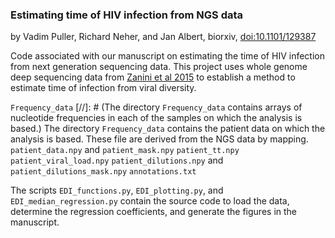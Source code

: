 ### Estimating time of HIV infection from NGS data
by Vadim Puller, Richard Neher, and Jan Albert, biorxiv, [doi:10.1101/129387](https://doi.org/10.1101/129387)

Code associated with our manuscript on estimating the time of HIV infection from next generation sequencing data. 
This project uses whole genome deep sequencing data from [Zanini et al 2015](http://hiv.biozentrum.unibas.ch) to establish a method to estimate time of infection from viral diversity.

`Frequency_data`
[//]: # (The directory `Frequency_data` contains arrays of nucleotide frequencies in each of the samples on which the analysis is based.)
The directory `Frequency_data` contains the patient data on which the analysis is based.
These file are derived from the NGS data by mapping. 
`patient_data.npy` and `patient_mask.npy` 
`patient_tt.npy`
`patient_viral_load.npy`
`patient_dilutions.npy` and `patient_dilutions_mask.npy`
`annotations.txt`


The scripts `EDI_functions.py`, `EDI_plotting.py`, and `EDI_median_regression.py` contain the source code to load the data, determine the regression coefficients, and generate the figures in the manuscript.